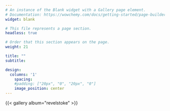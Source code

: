 ```yaml
---
# An instance of the Blank widget with a Gallery page element.
# Documentation: https://wowchemy.com/docs/getting-started/page-builder/
widget: blank

# This file represents a page section.
headless: true

# Order that this section appears on the page.
weight: 21

title: ""
subtitle:

design:
  columns: '1'
    spacing:
    #padding: ["20px", "0", "20px", "0"]
    image_position: center
---
```


{{< gallery album="revelstoke" >}}
